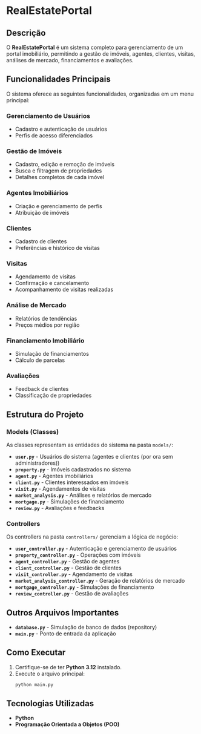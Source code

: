 # RealEstatePortal

## Descrição
O **RealEstatePortal** é um sistema completo para gerenciamento de um portal imobiliário, permitindo a gestão de imóveis, agentes, clientes, visitas, análises de mercado, financiamentos e avaliações.

## Funcionalidades Principais
O sistema oferece as seguintes funcionalidades, organizadas em um menu principal:

### Gerenciamento de Usuários
- Cadastro e autenticação de usuários
- Perfis de acesso diferenciados

### Gestão de Imóveis
- Cadastro, edição e remoção de imóveis
- Busca e filtragem de propriedades
- Detalhes completos de cada imóvel

### Agentes Imobiliários
- Criação e gerenciamento de perfis
- Atribuição de imóveis

### Clientes
- Cadastro de clientes 
- Preferências e histórico de visitas

### Visitas
- Agendamento de visitas
- Confirmação e cancelamento
- Acompanhamento de visitas realizadas

### Análise de Mercado
- Relatórios de tendências
- Preços médios por região

### Financiamento Imobiliário
- Simulação de financiamentos
- Cálculo de parcelas

### Avaliações
- Feedback de clientes
- Classificação de propriedades

## Estrutura do Projeto

### Models (Classes)
As classes representam as entidades do sistema na pasta `models/`:

- **`user.py`** - Usuários do sistema (agentes e clientes (por ora sem administradores))
- **`property.py`** - Imóveis cadastrados no sistema
- **`agent.py`** - Agentes imobiliários
- **`client.py`** - Clientes interessados em imóveis
- **`visit.py`** - Agendamentos de visitas
- **`market_analysis.py`** - Análises e relatórios de mercado
- **`mortgage.py`** - Simulações de financiamento
- **`review.py`** - Avaliações e feedbacks

### Controllers
Os controllers na pasta `controllers/` gerenciam a lógica de negócio:

- **`user_controller.py`** - Autenticação e gerenciamento de usuários
- **`property_controller.py`** - Operações com imóveis
- **`agent_controller.py`** - Gestão de agentes
- **`client_controller.py`** - Gestão de clientes
- **`visit_controller.py`** - Agendamento de visitas
- **`market_analysis_controller.py`** - Geração de relatórios de mercado
- **`mortgage_controller.py`** - Simulações de financiamento
- **`review_controller.py`** - Gestão de avaliações

## Outros Arquivos Importantes
- **`database.py`** - Simulação de banco de dados (repository)
- **`main.py`** - Ponto de entrada da aplicação

## Como Executar

1. Certifique-se de ter **Python 3.12** instalado.
4. Execute o arquivo principal:
   ```sh
   python main.py
   ```

## Tecnologias Utilizadas
- **Python**
- **Programação Orientada a Objetos (POO)**
